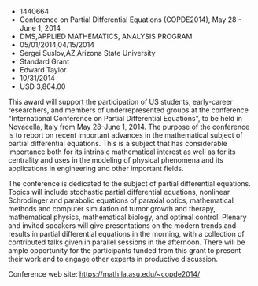
* 1440664
* Conference on Partial Differential Equations (COPDE2014), May 28 - June 1, 2014
* DMS,APPLIED MATHEMATICS, ANALYSIS PROGRAM
* 05/01/2014,04/15/2014
* Sergei Suslov,AZ,Arizona State University
* Standard Grant
* Edward Taylor
* 10/31/2014
* USD 3,864.00

This award will support the participation of US students, early-career
researchers, and members of underrepresented groups at the conference
"International Conference on Partial Differential Equations", to be held in
Novacella, Italy from May 28-June 1, 2014. The purpose of the conference is to
report on recent important advances in the mathematical subject of partial
differential equations. This is a subject that has considerable importance both
for its intrinsic mathematical interest as well as for its centrality and uses
in the modeling of physical phenomena and its applications in engineering and
other important fields.

The conference is dedicated to the subject of partial differential equations.
Topics will include stochastic partial differential equations, nonlinear
Schrodinger and parabolic equations of paraxial optics, mathematical methods and
computer simulation of tumor growth and therapy, mathematical physics,
mathematical biology, and optimal control. Plenary and invited speakers will
give presentations on the modern trends and results in partial differential
equations in the morning, with a collection of contributed talks given in
parallel sessions in the afternoon. There will be ample opportunity for the
participants funded from this grant to present their work and to engage other
experts in productive discussion.

Conference web site: https://math.la.asu.edu/~copde2014/
